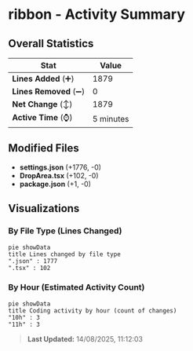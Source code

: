 # ribbon - Activity Summary 

## Overall Statistics

| Stat                   | Value                                                             |
| ---------------------- | ----------------------------------------------------------------- |
| **Lines Added** (➕)   | 1879                                          |
| **Lines Removed** (➖) | 0                                        |
| **Net Change** (↕)    | 1879                |
| **Active Time** (⌚)   | 5 minutes |


## Modified Files
- **settings.json** (+1776, -0)
- **DropArea.tsx** (+102, -0)
- **package.json** (+1, -0)

## Visualizations

### By File Type (Lines Changed)

```mermaid
pie showData
title Lines changed by file type
".json" : 1777
".tsx" : 102
```

### By Hour (Estimated Activity Count)

```mermaid
pie showData
title Coding activity by hour (count of changes)
"10h" : 3
"11h" : 3
```


> **Last Updated:** 14/08/2025, 11:12:03